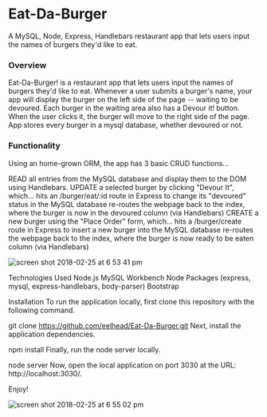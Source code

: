 # Eat-Da-Burger

A MySQL, Node, Express, Handlebars restaurant app that lets users input the names of burgers they'd like to eat.

### Overview

Eat-Da-Burger! is a restaurant app that lets users input the names of burgers they'd like to eat. Whenever a user submits a burger's name, your app will display the burger on the left side of the page -- waiting to be devoured. Each burger in the waiting area also has a Devour it! button. When the user clicks it, the burger will move to the right side of the page. App stores every burger in a mysql database, whether devoured or not.

### Functionality

Using an home-grown ORM, the app has 3 basic CRUD functions...

READ all entries from the MySQL database and display them to the DOM using Handlebars.
UPDATE a selected burger by clicking "Devour It", which...
hits an /burger/eat/:id route in Express to change its "devoured" status in the MySQL database
re-routes the webpage back to the index, where the burger is now in the devoured column (via Handlebars)
CREATE a new burger using the "Place Order" form, which...
hits a /burger/create route in Express to insert a new burger into the MySQL database
re-routes the webpage back to the index, where the burger is now ready to be eaten column (via Handlebars)


![screen shot 2018-02-25 at 6 53 41 pm](https://user-images.githubusercontent.com/31674994/36649899-97ae9d56-1a5d-11e8-81f3-cf938ad4f72a.png)


Technologies Used
Node.js
MySQL Workbench
Node Packages (express, mysql, express-handlebars, body-parser)
Bootstrap

Installation
To run the application locally, first clone this repository with the following command.

git clone https://github.com/eelhead/Eat-Da-Burger.git
Next, install the application dependencies.

npm install
Finally, run the node server locally.

node server
Now, open the local application on port 3030 at the URL: http://localhost:3030/.

Enjoy!


![screen shot 2018-02-25 at 6 55 02 pm](https://user-images.githubusercontent.com/31674994/36649900-99805ab6-1a5d-11e8-967d-012fa61bc879.png)
